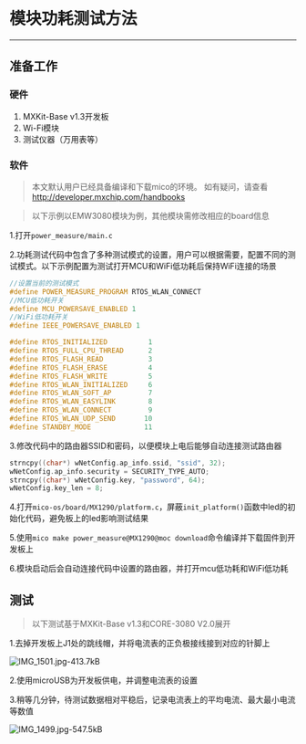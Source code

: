 # 模块功耗测试方法

---

## 准备工作

### 硬件

 1. MXKit-Base v1.3开发板
 2. Wi-Fi模块
 3. 测试仪器（万用表等）

### 软件
> 本文默认用户已经具备编译和下载mico的环境。
如有疑问，请查看 http://developer.mxchip.com/handbooks

> 以下示例以EMW3080模块为例，其他模块需修改相应的board信息

1.打开`power_measure/main.c`

2.功耗测试代码中包含了多种测试模式的设置，用户可以根据需要，配置不同的测试模式。以下示例配置为测试打开MCU和WiFi低功耗后保持WiFi连接的场景

```C
//设置当前的测试模式
#define POWER_MEASURE_PROGRAM RTOS_WLAN_CONNECT
//MCU低功耗开关
#define MCU_POWERSAVE_ENABLED 1
//WiFi低功耗开关
#define IEEE_POWERSAVE_ENABLED 1

#define RTOS_INITIALIZED          1
#define RTOS_FULL_CPU_THREAD      2
#define RTOS_FLASH_READ           3
#define RTOS_FLASH_ERASE          4
#define RTOS_FLASH_WRITE          5
#define RTOS_WLAN_INITIALIZED     6
#define RTOS_WLAN_SOFT_AP         7
#define RTOS_WLAN_EASYLINK        8
#define RTOS_WLAN_CONNECT         9
#define RTOS_WLAN_UDP_SEND       10
#define STANDBY_MODE             11
```

3.修改代码中的路由器SSID和密码，以便模块上电后能够自动连接测试路由器

```C
strncpy((char*) wNetConfig.ap_info.ssid, "ssid", 32);
wNetConfig.ap_info.security = SECURITY_TYPE_AUTO;
strncpy((char*) wNetConfig.key, "password", 64);
wNetConfig.key_len = 8;
```

4.打开`mico-os/board/MX1290/platform.c`，屏蔽`init_platform()`函数中led的初始化代码，避免板上的led影响测试结果

5.使用`mico make power_measure@MX1290@moc download`命令编译并下载固件到开发板上

6.模块启动后会自动连接代码中设置的路由器，并打开mcu低功耗和WiFi低功耗

## 测试

> 以下测试基于MXKit-Base v1.3和CORE-3080 V2.0展开

1.去掉开发板上J1处的跳线帽，并将电流表的正负极接线接到对应的针脚上

![IMG_1501.jpg-413.7kB][1]

2.使用microUSB为开发板供电，并调整电流表的设置

3.稍等几分钟，待测试数据相对平稳后，记录电流表上的平均电流、最大最小电流等数值

![IMG_1499.jpg-547.5kB][2]

  [1]: http://static.zybuluo.com/1113240207/yew03g4xkx4qh1ak6ly2uhmt/IMG_1501.jpg
  [2]: http://static.zybuluo.com/1113240207/llqubp1guv1vs5mjq38okuua/IMG_1499.jpg